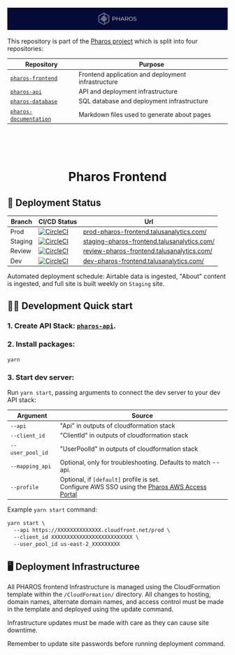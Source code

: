 [![Pharos](https://github.com/viralemergence/pharos-frontend/blob/prod/diagrams/pharos-banner.png)](https://pharos.viralemergence.org/)

This repository is part of the [Pharos project](https://pharos.viralemergence.org/)
which is split into four repositories:

| Repository                                                                       | Purpose                                            |
| -------------------------------------------------------------------------------- | -------------------------------------------------- |
| [`pharos-frontend`](https://github.com/viralemergence/pharos-frontend)           | Frontend application and deployment infrastructure |
| [`pharos-api`](https://github.com/viralemergence/pharos-api)                     | API and deployment infrastructure                  |
| [`pharos-database`](https://github.com/viralemergence/pharos-database)           | SQL database and deployment infrastructure         |
| [`pharos-documentation`](https://github.com/viralemergence/pharos-documentation) | Markdown files used to generate about pages        |

<br>
<br>
<br>
<h1 align="center">
  Pharos Frontend
</h1>

## 🚀 Deployment Status

| Branch  | CI/CD Status                                                                                                                                                                                                                                                                       | Url                                                                                                |
| ------- | ---------------------------------------------------------------------------------------------------------------------------------------------------------------------------------------------------------------------------------------------------------------------------------- | -------------------------------------------------------------------------------------------------- |
| Prod    | [![CircleCI](https://dl.circleci.com/status-badge/img/gh/talus-analytics-bus/pharos-frontend/tree/prod.svg?style=svg&circle-token=3adbf3c5aa0bc15ad4f90f724a9c4b7b52bbb6b7)](https://dl.circleci.com/status-badge/redirect/gh/talus-analytics-bus/pharos-frontend/tree/prod)       | [prod-pharos-frontend.talusanalytics.com/](https://prod-pharos-frontend.talusanalytics.com/)       |
| Staging | [![CircleCI](https://dl.circleci.com/status-badge/img/gh/talus-analytics-bus/pharos-frontend/tree/staging.svg?style=svg&circle-token=3adbf3c5aa0bc15ad4f90f724a9c4b7b52bbb6b7)](https://dl.circleci.com/status-badge/redirect/gh/talus-analytics-bus/pharos-frontend/tree/staging) | [staging-pharos-frontend.talusanalytics.com/](https://staging-pharos-frontend.talusanalytics.com/) |
| Review  | [![CircleCI](https://dl.circleci.com/status-badge/img/gh/talus-analytics-bus/pharos-frontend/tree/review.svg?style=svg&circle-token=3adbf3c5aa0bc15ad4f90f724a9c4b7b52bbb6b7)](https://dl.circleci.com/status-badge/redirect/gh/talus-analytics-bus/pharos-frontend/tree/review)   | [review-pharos-frontend.talusanalytics.com/](https://review-pharos-frontend.talusanalytics.com/)   |
| Dev     | [![CircleCI](https://dl.circleci.com/status-badge/img/gh/talus-analytics-bus/pharos-frontend/tree/dev.svg?style=svg&circle-token=3adbf3c5aa0bc15ad4f90f724a9c4b7b52bbb6b7)](https://dl.circleci.com/status-badge/redirect/gh/talus-analytics-bus/pharos-frontend/tree/dev)         | [dev-pharos-frontend.talusanalytics.com/](https://dev-pharos-frontend.talusanalytics.com/)         |

Automated deployment schedule: Airtable data is ingested, "About" content is ingested, and full site is built weekly on `Staging` site.

## 👩‍💻 Development Quick start

### 1. Create API Stack: [`pharos-api`](https://github.com/viralemergence/pharos-api).

### 2. Install packages:

```
yarn
```

### 3. Start dev server:

Run `yarn start`, passing arguments to connect the dev server to your dev API stack:

<!-- | Argument         | Description                                                          | Source                                                                                            | -->
<!-- | ---------------- | -------------------------------------------------------------------- | ------------------------------------------------------------------------------------------------- | -->
<!-- | `--api`          | Cloudfront distribution url for the main API                         | "Outputs" section of cloudformation stack                                                         | -->
<!-- | `--mapping_api`  | Cloudfront distribution url for the mapping API                      | "Outputs" section of cloudformation stack                                                         | -->
<!-- | `--client_id`    | AWS Cognito client ID                                                | "Outputs" section of cloudformation stack                                                         | -->
<!-- | `--user_pool_id` | AWS Cognito user pool ID                                             | "Outputs" section of cloudformation stack                                                         | -->
<!-- | `--profile`      | AWS SSO Profile with developer-level credentials for Pharos Prod AWS | Configure AWS SSO using the [Pharos AWS Access Portal](https://viralemergence.awsapps.com/start/) | -->

| Argument         | Source                                                                                                                                           |
| ---------------- | ------------------------------------------------------------------------------------------------------------------------------------------------ |
| `--api`          | "Api" in outputs of cloudformation stack                                                                                                         |
| `--client_id`    | "ClientId" in outputs of cloudformation stack                                                                                                    |
| `--user_pool_id` | "UserPoolId" in outputs of cloudformation stack                                                                                                  |
| `--mapping_api`  | Optional, only for troubleshooting. Defaults to match --api.                                                                                     |
| `--profile`      | Optional, if `[default]` profile is set. </br> Configure AWS SSO using the [Pharos AWS Access Portal](https://viralemergence.awsapps.com/start/) |

Example `yarn start` command:

<!-- ``` -->
<!-- yarn start \ -->
<!--   --api [CF Distribution URL] \ -->
<!--   --profile [AWS SSO Profile] \ -->
<!--   --client_id [AWS Cognito Client ID] \ -->
<!--   --user_pool_id [AWS Cognito User Pool ID] -->
<!-- ``` -->

```
yarn start \
  --api https://XXXXXXXXXXXXXX.cloudfront.net/prod \
  --client_id XXXXXXXXXXXXXXXXXXXXXXXXXX \
  --user_pool_id us-east-2_XXXXXXXXX
```

## 🖥 Deployment Infrastructuree

All PHAROS frontend Infrastructure is managed using the CloudFormation template within
the `/CloudFormation/` directory. All changes to hosting, domain names, alternate domain
names, and access control must be made in the template and deployed using the update command.

Infrastructure updates must be made with care as they can cause site downtime.

Remember to update site passwords before running deployment command.

